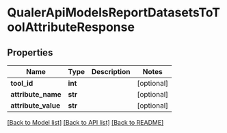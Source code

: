 # QualerApiModelsReportDatasetsToToolAttributeResponse

## Properties
Name | Type | Description | Notes
------------ | ------------- | ------------- | -------------
**tool_id** | **int** |  | [optional] 
**attribute_name** | **str** |  | [optional] 
**attribute_value** | **str** |  | [optional] 

[[Back to Model list]](../README.md#documentation-for-models) [[Back to API list]](../README.md#documentation-for-api-endpoints) [[Back to README]](../README.md)


